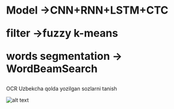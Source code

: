 # Model ->CNN+RNN+LSTM+CTC <p>filter ->fuzzy k-means  <p>words segmentation -> WordBeamSearch
OCR
Uzbekcha qolda yozilgan sozlarni tanish <p>
![alt text](https://github.com/githubharald/SimpleHTR/blob/master/doc/htr.png)
